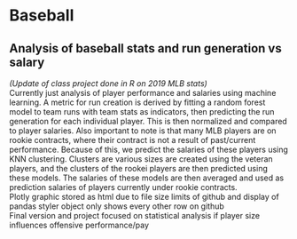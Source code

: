 # Baseball
## Analysis of baseball stats and run generation vs salary <br>
<i>(Update of class project done in R on 2019 MLB stats)</i> <br>
Currently just analysis of player performance and salaries using machine learning.  A metric for run creation is derived by fitting a random forest model to team runs with team stats as indicators, then predicting the run generation for each individual player.  This is then normalized and compared to player salaries.  Also important to note is that many MLB players are on rookie contracts, where their contract is not a result of past/current performance.  Because of this, we predict the salaries of these players using KNN clustering.  Clusters are various sizes are created using the veteran players, and the clusters of the rookei players are then predicted using these models.  The salaries of these models are then averaged and used as prediction salaries of players currently under rookie contracts. <br>
Plotly graphic stored as html due to file size limits of github and display of pandas styler object only shows every other row on github<br>
Final version and project focused on statistical analysis if player size influences offensive performance/pay

